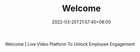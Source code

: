 ﻿---
weight: 
title: "Welcome"
description: "Welcome | Live Video Platform To Unlock Employee Engagement"
date: 2022-03-25T21:57:40+08:00
lastmod: 2022-03-25T16:45:40+08:00
draft: false
authors: ["Metabd"]
featuredImage: "446.png"
link: "https://www.experiencewelcome.com/"
tags: ["Welcome","ÐéÄâ»áÒé"]
categories: ["navigation"]
navigation: ["ÐéÄâ»áÒé"]
lightgallery: true
toc: true
pinned: false
recommend: false
recommend1: false
---
Welcome | Live Video Platform To Unlock Employee Engagement
